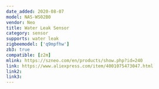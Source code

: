 ```yaml
---
date_added: 2020-08-07
model: NAS-WS02B0
vendor: Neo
title: Water Leak Sensor
category: sensor
supports: water leak
zigbeemodel: ['q9mpfhw']
zb3: true
compatible: [z2m]
mlink: https://szneo.com/en/products/show.php?id=240
link: https://www.aliexpress.com/item/4001075473047.html
link2:
link3: 
---
```

